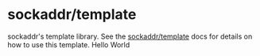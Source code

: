 # sockaddr/template

sockaddr's template library.  See
the
[sockaddr/template](https://godoc.org/github.com/hashicorp/go-sockaddr/template)
docs for details on how to use this template.
Hello World

